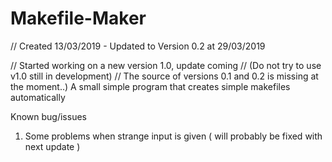 # Makefile-Maker 
// Created 13/03/2019 - Updated to Version 0.2 at 29/03/2019

// Started working on a new version 1.0, update coming
// (Do not try to use v1.0 still in development)
// The source of versions 0.1 and 0.2 is missing at the moment..)
A small simple program that creates simple makefiles automatically 

Known bug/issues
1) Some problems when strange input is given ( will probably be fixed with next update )
